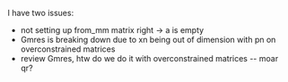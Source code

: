 I have two issues:
 - not setting up from_mm matrix right -> a is empty
 - Gmres is breaking down due to xn being out of dimension with pn
     on overconstrained matrices
 - review Gmres, htw do we do it with overconstrained matrices -- moar qr?
